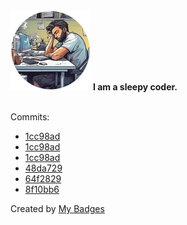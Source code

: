 <img src="https://github.com/my-badges/my-badges/blob/master/badges/time-of-commit/sleepy-coder.png?raw=true" alt="I am a sleepy coder." title="I am a sleepy coder." width="128">
<strong>I am a sleepy coder.</strong>
<br><br>

Commits:

- <a href="https://github.com/Abirdcfly/fabric-operator/commit/1cc98adbeb068acc9bd2f1be4d1547d7c368f9a7">1cc98ad</a>
- <a href="https://github.com/bjwswang/fabric-operator/commit/1cc98adbeb068acc9bd2f1be4d1547d7c368f9a7">1cc98ad</a>
- <a href="https://github.com/bestchains/fabric-operator/commit/1cc98adbeb068acc9bd2f1be4d1547d7c368f9a7">1cc98ad</a>
- <a href="https://github.com/Abirdcfly/go-1/commit/48da729e8468b630ee003ac51cbaac595d53bec8">48da729</a>
- <a href="https://github.com/Abirdcfly/go-1/commit/64f2829c9cdf12b893068305b2451c81b0a5b3a6">64f2829</a>
- <a href="https://github.com/Abirdcfly/dotfiles/commit/8f10bb66bc235d6c0e5260b3bf73d5aa28e9f049">8f10bb6</a>


Created by <a href="https://github.com/my-badges/my-badges">My Badges</a>